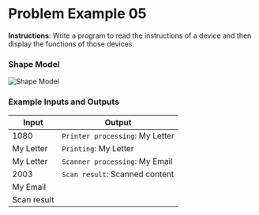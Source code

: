 # Problem Example 05

**Instructions**: Write a program to read the instructions of a device and then display the functions of those devices.

### Shape Model

![Shape Model](https://github.com/souzafcharles/Complete-Java-Object-Oriented-Programming-and-Projects/blob/master/Section_N14_Interfaces/ProblemStatementExample04/device-model.png)

### Example Inputs and Outputs

| **Input**   | **Output**                      |
|-------------|---------------------------------|
| 1080        | `Printer processing`: My Letter |
| My Letter   | `Printing`: My Letter           |
| My Letter   | `Scanner processing`: My Email  |
| 2003        | `Scan result`: Scanned content  |
| My Email    |                                 |
| Scan result |                                 |
